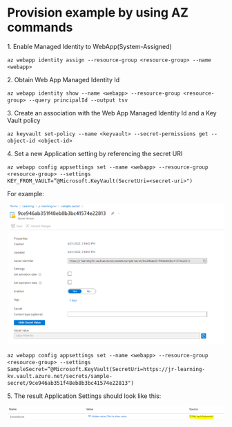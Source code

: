# Provision example by using AZ commands

1\.  Enable Managed Identity to WebApp(System-Assigned)

```
az webapp identity assign --resource-group <resource-group> --name <webapp>
```

2\. Obtain Web App Managed Identity Id   

```
az webapp identity show --name <webapp> --resource-group <resource-group> --query principalId --output tsv
```

3\. Create an association with the Web App Managed Identity Id and a Key Vault policy

```
az keyvault set-policy --name <keyvault> --secret-permissions get --object-id <object-id>
```

4\. Set a new Application setting by referencing the secret URI

```
az webapp config appsettings set --name <webapp> --resource-group <resource-group> --settings KEY_FROM_VAULT=”@Microsoft.KeyVault(SecretUri=<secret-uri>")
```

For example:

![Example Key Vault](images/secret-kv.png)

```
az webapp config appsettings set --name <webapp> --resource-group <resource-group> --settings SampleSecret=”@Microsoft.KeyVault(SecretUri=https://jr-learning-kv.vault.azure.net/secrets/sample-secret/9ce946ab351f48eb8b3bc41574e22813")
```

5\. The result Application Settings should look like this:

![Application Setting Result](images/app-setting.png)
